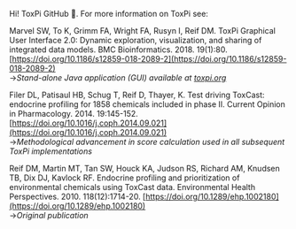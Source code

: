 

Hi! ToxPi GitHub :house_with_garden:. For more information on ToxPi see:

Marvel SW, To K, Grimm FA, Wright FA, Rusyn I, Reif DM. ToxPi Graphical User Interface 2.0: Dynamic exploration, visualization, and sharing of integrated data models. BMC Bioinformatics. 2018. 19(1):80. [https://doi.org/10.1186/s12859-018-2089-2](https://doi.org/10.1186/s12859-018-2089-2)
<br>&#8594;*Stand-alone Java application (GUI) available at [toxpi.org](https://toxpi.org/)* 

Filer DL, Patisaul HB, Schug T, Reif D, Thayer, K. Test driving ToxCast: endocrine profiling for 1858 chemicals included in phase II. Current Opinion in Pharmacology. 2014. 19:145-152. [https://doi.org/10.1016/j.coph.2014.09.021](https://doi.org/10.1016/j.coph.2014.09.021)
<br>&#8594;*Methodological advancement in score calculation used in all subsequent ToxPi implementations*

Reif DM, Martin MT, Tan SW, Houck KA, Judson RS, Richard AM, Knudsen TB, Dix DJ, Kavlock RF. Endocrine profiling and prioritization of environmental chemicals using ToxCast data. Environmental Health Perspectives. 2010. 118(12):1714-20. [https://doi.org/10.1289/ehp.1002180](https://doi.org/10.1289/ehp.1002180)
<br>&#8594;*Original publication*
